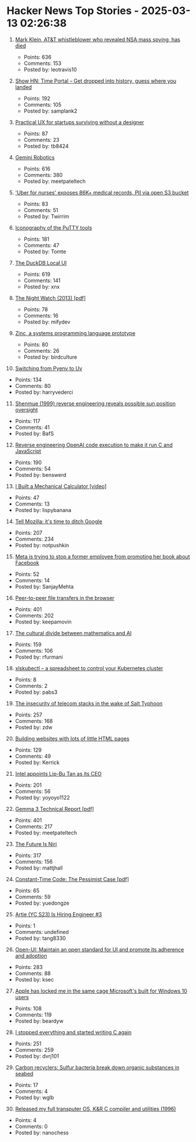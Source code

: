 # Hacker News Top Stories - 2025-03-13 02:26:38

1. [Mark Klein, AT&T whistleblower who revealed NSA mass spying, has died](https://www.eff.org/deeplinks/2025/03/memoriam-mark-klein-att-whistleblower-about-nsa-mass-spying)
   - Points: 636
   - Comments: 153
   - Posted by: leotravis10

2. [Show HN: Time Portal – Get dropped into history, guess where you landed](https://www.eggnog.ai/entertimeportal)
   - Points: 192
   - Comments: 105
   - Posted by: samplank2

3. [Practical UX for startups surviving without a designer](https://www.tibinotes.com/p/practical-ux-for-startups-surviving)
   - Points: 87
   - Comments: 23
   - Posted by: tb8424

4. [Gemini Robotics](https://deepmind.google/discover/blog/gemini-robotics-brings-ai-into-the-physical-world/)
   - Points: 616
   - Comments: 380
   - Posted by: meetpateltech

5. ['Uber for nurses' exposes 86K+ medical records, PII via open S3 bucket](https://www.websiteplanet.com/news/eshyft-report-breach/)
   - Points: 83
   - Comments: 51
   - Posted by: Twirrim

6. [Iconography of the PuTTY tools](https://www.chiark.greenend.org.uk/~sgtatham/quasiblog/putty-icons/)
   - Points: 181
   - Comments: 47
   - Posted by: Tomte

7. [The DuckDB Local UI](https://duckdb.org/2025/03/12/duckdb-ui.html)
   - Points: 619
   - Comments: 141
   - Posted by: xnx

8. [The Night Watch (2013) [pdf]](https://www.usenix.org/system/files/1311_05-08_mickens.pdf)
   - Points: 78
   - Comments: 16
   - Posted by: mifydev

9. [Zinc, a systems programming language prototype](https://sr.ht/~oconnor0/zinc/)
   - Points: 80
   - Comments: 26
   - Posted by: birdculture

10. [Switching from Pyenv to Uv](https://bluesock.org/~willkg/blog/dev/switch_pyenv_to_uv.html)
   - Points: 134
   - Comments: 80
   - Posted by: harryvederci

11. [Shenmue (1999) reverse engineering reveals possible sun position oversight](https://wulinshu.com/2025/03/11/reverse-engineering-adventures-3-bug-or-not-bug/)
   - Points: 117
   - Comments: 41
   - Posted by: BafS

12. [Reverse engineering OpenAI code execution to make it run C and JavaScript](https://twitter.com/benswerd/status/1899853533761200300)
   - Points: 190
   - Comments: 54
   - Posted by: benswerd

13. [I Built a Mechanical Calculator [video]](https://www.youtube.com/watch?v=E0pJST5mL3A)
   - Points: 47
   - Comments: 13
   - Posted by: lispybanana

14. [Tell Mozilla: it's time to ditch Google](https://mozillapetition.com/)
   - Points: 207
   - Comments: 234
   - Posted by: notpushkin

15. [Meta is trying to stop a former employee from promoting her book about Facebook](https://www.engadget.com/social-media/meta-is-trying-to-stop-a-former-employee-from-promoting-her-book-about-facebook-004938899.html)
   - Points: 52
   - Comments: 14
   - Posted by: SanjayMehta

16. [Peer-to-peer file transfers in the browser](https://github.com/kern/filepizza)
   - Points: 401
   - Comments: 202
   - Posted by: keepamovin

17. [The cultural divide between mathematics and AI](https://sugaku.net/content/understanding-the-cultural-divide-between-mathematics-and-ai/)
   - Points: 159
   - Comments: 106
   - Posted by: rfurmani

18. [xlskubectl – a spreadsheet to control your Kubernetes cluster](https://github.com/learnk8s/xlskubectl)
   - Points: 8
   - Comments: 2
   - Posted by: pabs3

19. [The insecurity of telecom stacks in the wake of Salt Typhoon](https://soatok.blog/2025/03/12/on-the-insecurity-of-telecom-stacks-in-the-wake-of-salt-typhoon/)
   - Points: 257
   - Comments: 168
   - Posted by: zdw

20. [Building websites with lots of little HTML pages](https://blog.jim-nielsen.com/2025/lots-of-little-html-pages/)
   - Points: 129
   - Comments: 49
   - Posted by: Kerrick

21. [Intel appoints Lip-Bu Tan as its CEO](https://www.reuters.com/technology/us-chipmaker-intel-appoints-lip-bu-tan-its-ceo-2025-03-12/)
   - Points: 201
   - Comments: 56
   - Posted by: yoyoyo1122

22. [Gemma 3 Technical Report [pdf]](https://storage.googleapis.com/deepmind-media/gemma/Gemma3Report.pdf)
   - Points: 401
   - Comments: 217
   - Posted by: meetpateltech

23. [The Future Is Niri](https://ersei.net/en/blog/niri)
   - Points: 317
   - Comments: 156
   - Posted by: mattjhall

24. [Constant-Time Code: The Pessimist Case [pdf]](https://eprint.iacr.org/2025/435.pdf)
   - Points: 65
   - Comments: 59
   - Posted by: yuedongze

25. [Artie (YC S23) Is Hiring Engineer #3](https://www.ycombinator.com/companies/artie/jobs/Vz704T1-founding-engineer-distributed-systems)
   - Points: 1
   - Comments: undefined
   - Posted by: tang8330

26. [Open-UI: Maintain an open standard for UI and promote its adherence and adoption](https://github.com/openui/open-ui)
   - Points: 283
   - Comments: 88
   - Posted by: ksec

27. [Apple has locked me in the same cage Microsoft's built for Windows 10 users](https://www.theregister.com/2025/03/12/hardware_os_lockin_monopolies/)
   - Points: 108
   - Comments: 119
   - Posted by: beardyw

28. [I stopped everything and started writing C again](https://www.kmx.io/blog/why-stopped-everything-and-started-writing-C-again)
   - Points: 251
   - Comments: 259
   - Posted by: dvrj101

29. [Carbon recyclers: Sulfur bacteria break down organic substances in seabed](https://phys.org/news/2025-03-earth-hidden-carbon-recyclers-sulfur.html)
   - Points: 17
   - Comments: 4
   - Posted by: wglb

30. [Released my full transputer OS, K&R C compiler and utilities (1996)](https://nanochess.org/transputer_operating_system.html)
   - Points: 4
   - Comments: 0
   - Posted by: nanochess

